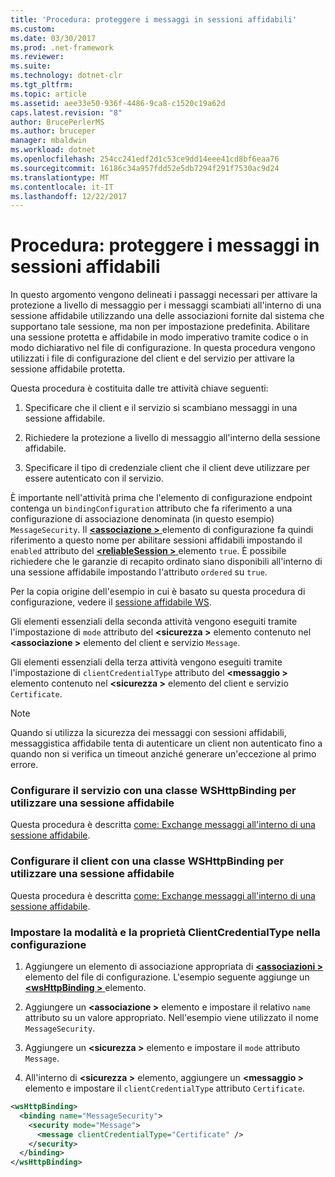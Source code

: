 ```yaml
---
title: 'Procedura: proteggere i messaggi in sessioni affidabili'
ms.custom: 
ms.date: 03/30/2017
ms.prod: .net-framework
ms.reviewer: 
ms.suite: 
ms.technology: dotnet-clr
ms.tgt_pltfrm: 
ms.topic: article
ms.assetid: aee33e50-936f-4486-9ca8-c1520c19a62d
caps.latest.revision: "8"
author: BrucePerlerMS
ms.author: bruceper
manager: mbaldwin
ms.workload: dotnet
ms.openlocfilehash: 254cc241edf2d1c53ce9dd14eee41cd8bf6eaa76
ms.sourcegitcommit: 16186c34a957fdd52e5db7294f291f7530ac9d24
ms.translationtype: MT
ms.contentlocale: it-IT
ms.lasthandoff: 12/22/2017
---
```

# <a name="how-to-secure-messages-within-reliable-sessions"></a>Procedura: proteggere i messaggi in sessioni affidabili

In questo argomento vengono delineati i passaggi necessari per attivare la protezione a livello di messaggio per i messaggi scambiati all'interno di una sessione affidabile utilizzando una delle associazioni fornite dal sistema che supportano tale sessione, ma non per impostazione predefinita. Abilitare una sessione protetta e affidabile in modo imperativo tramite codice o in modo dichiarativo nel file di configurazione. In questa procedura vengono utilizzati i file di configurazione del client e del servizio per attivare la sessione affidabile protetta.

Questa procedura è costituita dalle tre attività chiave seguenti:

1. Specificare che il client e il servizio si scambiano messaggi in una sessione affidabile.

1. Richiedere la protezione a livello di messaggio all'interno della sessione affidabile.

1. Specificare il tipo di credenziale client che il client deve utilizzare per essere autenticato con il servizio.

È importante nell'attività prima che l'elemento di configurazione endpoint contenga un `bindingConfiguration` attributo che fa riferimento a una configurazione di associazione denominata (in questo esempio) `MessageSecurity`. Il [  **\<associazione >** ](../../../../docs/framework/misc/binding.md) elemento di configurazione fa quindi riferimento a questo nome per abilitare sessioni affidabili impostando il `enabled` attributo del [  **\<reliableSession >** ](http://msdn.microsoft.com/en-us/9c93818a-7dfa-43d5-b3a1-1aafccf3a00b) elemento `true`. È possibile richiedere che le garanzie di recapito ordinato siano disponibili all'interno di una sessione affidabile impostando l'attributo `ordered` su `true`.

Per la copia origine dell'esempio in cui è basato su questa procedura di configurazione, vedere il [sessione affidabile WS](../../../../docs/framework/wcf/samples/ws-reliable-session.md).

Gli elementi essenziali della seconda attività vengono eseguiti tramite l'impostazione di `mode` attributo del  **\<sicurezza >** elemento contenuto nel  **\<associazione >** elemento del client e servizio `Message`.

Gli elementi essenziali della terza attività vengono eseguiti tramite l'impostazione di `clientCredentialType` attributo del  **\<messaggio >** elemento contenuto nel  **\<sicurezza >** elemento del client e servizio `Certificate`.

> [!NOTE]
> Quando si utilizza la sicurezza dei messaggi con sessioni affidabili, messaggistica affidabile tenta di autenticare un client non autenticato fino a quando non si verifica un timeout anziché generare un'eccezione al primo errore.

### <a name="configure-the-service-with-a-wshttpbinding-to-use-a-reliable-session"></a>Configurare il servizio con una classe WSHttpBinding per utilizzare una sessione affidabile

Questa procedura è descritta [come: Exchange messaggi all'interno di una sessione affidabile](../../../../docs/framework/wcf/feature-details/how-to-exchange-messages-within-a-reliable-session.md).

### <a name="configure-the-client-with-a-wshttpbinding-to-use-a-reliable-session"></a>Configurare il client con una classe WSHttpBinding per utilizzare una sessione affidabile

Questa procedura è descritta [come: Exchange messaggi all'interno di una sessione affidabile](../../../../docs/framework/wcf/feature-details/how-to-exchange-messages-within-a-reliable-session.md).

### <a name="set-the-mode-and-clientcredentialtype-in-configuration"></a>Impostare la modalità e la proprietà ClientCredentialType nella configurazione

1. Aggiungere un elemento di associazione appropriata di [  **\<associazioni >** ](../../../../docs/framework/configure-apps/file-schema/wcf/bindings.md) elemento del file di configurazione. L'esempio seguente aggiunge un [  **\<wsHttpBinding >** ](../../../../docs/framework/configure-apps/file-schema/wcf/wshttpbinding.md) elemento.

1. Aggiungere un  **\<associazione >** elemento e impostare il relativo `name` attributo su un valore appropriato. Nell'esempio viene utilizzato il nome `MessageSecurity`.

1. Aggiungere un  **\<sicurezza >** elemento e impostare il `mode` attributo `Message`.

1. All'interno di  **\<sicurezza >** elemento, aggiungere un  **\<messaggio >** elemento e impostare il `clientCredentialType` attributo `Certificate`.

```xml
<wsHttpBinding>
  <binding name="MessageSecurity">
    <security mode="Message">
      <message clientCredentialType="Certificate" />
    </security>
  </binding>
</wsHttpBinding>
```
